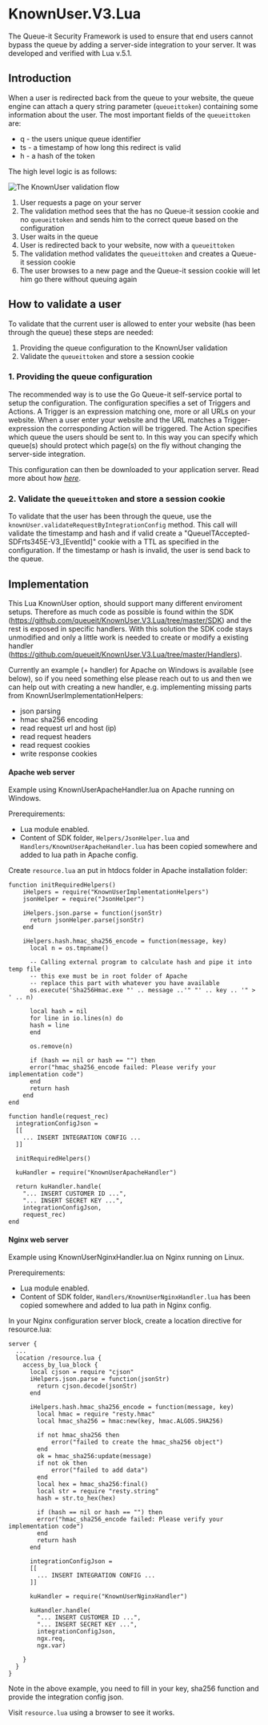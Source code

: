 # KnownUser.V3.Lua
The Queue-it Security Framework is used to ensure that end users cannot bypass the queue by adding a server-side integration to your server. It was developed and verified with Lua v.5.1.

## Introduction
When a user is redirected back from the queue to your website, the queue engine can attach a query string parameter (`queueittoken`) containing some information about the user. 
The most important fields of the `queueittoken` are:

 - q - the users unique queue identifier
 - ts - a timestamp of how long this redirect is valid
 - h - a hash of the token


The high level logic is as follows:

![The KnownUser validation flow](https://github.com/queueit/KnownUser.V3.Lua/blob/master/Documentation/KnownUserFlow.png)

 1. User requests a page on your server
 2. The validation method sees that the has no Queue-it session cookie and no `queueittoken` and sends him to the correct queue based on the configuration
 3. User waits in the queue
 4. User is redirected back to your website, now with a `queueittoken`
 5. The validation method validates the `queueittoken` and creates a Queue-it session cookie
 6. The user browses to a new page and the Queue-it session cookie will let him go there without queuing again

## How to validate a user
To validate that the current user is allowed to enter your website (has been through the queue) these steps are needed:

 1. Providing the queue configuration to the KnownUser validation
 2. Validate the `queueittoken` and store a session cookie


### 1. Providing the queue configuration
The recommended way is to use the Go Queue-it self-service portal to setup the configuration. 
The configuration specifies a set of Triggers and Actions. A Trigger is an expression matching one, more or all URLs on your website. 
When a user enter your website and the URL matches a Trigger-expression the corresponding Action will be triggered. 
The Action specifies which queue the users should be sent to. 
In this way you can specify which queue(s) should protect which page(s) on the fly without changing the server-side integration.

This configuration can then be downloaded to your application server. 
Read more about how *[here](https://github.com/queueit/KnownUser.V3.Lua/tree/master/Documentation)*.  

### 2. Validate the `queueittoken` and store a session cookie
To validate that the user has been through the queue, use the `knownUser.validateRequestByIntegrationConfig` method. 
This call will validate the timestamp and hash and if valid create a "QueueITAccepted-SDFrts345E-V3_[EventId]" cookie with a TTL as specified in the configuration.
If the timestamp or hash is invalid, the user is send back to the queue.

## Implementation

This Lua KnownUser option, should support many different enviroment setups.
Therefore as much code as possible is found within the SDK (https://github.com/queueit/KnownUser.V3.Lua/tree/master/SDK) and the rest is exposed in specific handlers. With this solution the SDK code stays unmodified and only a little work is needed to create or modify a existing handler (https://github.com/queueit/KnownUser.V3.Lua/tree/master/Handlers).

Currently an example (+ handler) for Apache on Windows is available (see below), so if you need something else please reach out to us and then we can help out with creating a new handler, e.g. implementing missing parts from KnownUserImplementationHelpers:
- json parsing
- hmac sha256 encoding
- read request url and host (ip)
- read request headers
- read request cookies
- write response cookies

#### Apache web server
Example using KnownUserApacheHandler.lua on Apache running on Windows.

Prerequirements: 
- Lua module enabled. 
- Content of SDK folder, `Helpers/JsonHelper.lua` and `Handlers/KnownUserApacheHandler.lua` has been copied somewhere and added to lua path in Apache config. 

Create `resource.lua` an put in htdocs folder in Apache installation folder:
```
function initRequiredHelpers()
    iHelpers = require("KnownUserImplementationHelpers")
    jsonHelper = require("JsonHelper")

    iHelpers.json.parse = function(jsonStr)
      return jsonHelper.parse(jsonStr)
    end

    iHelpers.hash.hmac_sha256_encode = function(message, key)		
      local n = os.tmpname()
		
      -- Calling external program to calculate hash and pipe it into temp file
      -- this exe must be in root folder of Apache
      -- replace this part with whatever you have available
      os.execute('Sha256Hmac.exe "' .. message ..'" "' .. key .. '" > ' .. n)

      local hash = nil
      for line in io.lines(n) do
	  hash = line
      end

      os.remove(n)

      if (hash == nil or hash == "") then
	  error("hmac_sha256_encode failed: Please verify your implementation code")		
      end
      return hash
    end
end

function handle(request_rec)
  integrationConfigJson = 
  [[
    ... INSERT INTEGRATION CONFIG ...
  ]]
	
  initRequiredHelpers()

  kuHandler = require("KnownUserApacheHandler")
	
  return kuHandler.handle(
    "... INSERT CUSTOMER ID ...", 
    "... INSERT SECRET KEY ...", 
    integrationConfigJson, 
    request_rec)
end
```

#### Nginx web server
Example using KnownUserNginxHandler.lua on Nginx running on Linux.

Prerequirements: 
- Lua module enabled. 
- Content of SDK folder, `Handlers/KnownUserNginxHandler.lua` has been copied somewhere and added to lua path in Nginx config. 

In your Nginx configuration server block, create a location directive for resource.lua:
```
server {
  ...
  location /resource.lua {
    access_by_lua_block {
      local cjson = require "cjson"
      iHelpers.json.parse = function(jsonStr)
        return cjson.decode(jsonStr)
      end

      iHelpers.hash.hmac_sha256_encode = function(message, key)
        local hmac = require "resty.hmac"
        local hmac_sha256 = hmac:new(key, hmac.ALGOS.SHA256)

        if not hmac_sha256 then
            error("failed to create the hmac_sha256 object")
        end
        ok = hmac_sha256:update(message)
        if not ok then
            error("failed to add data")
        end
        local hex = hmac_sha256:final()
        local str = require "resty.string"
        hash = str.to_hex(hex)

        if (hash == nil or hash == "") then
        error("hmac_sha256_encode failed: Please verify your implementation code")        
        end
        return hash
      end

      integrationConfigJson = 
      [[
        ... INSERT INTEGRATION CONFIG ...
      ]]

      kuHandler = require("KnownUserNginxHandler")
      
      kuHandler.handle(
        "... INSERT CUSTOMER ID ...", 
        "... INSERT SECRET KEY ...", 
        integrationConfigJson, 
        ngx.req,
        ngx.var)

    }
  }
}
```
Note in the above example, you need to fill in your key, sha256 function and provide the integration config json.

Visit `resource.lua` using a browser to see it works.
